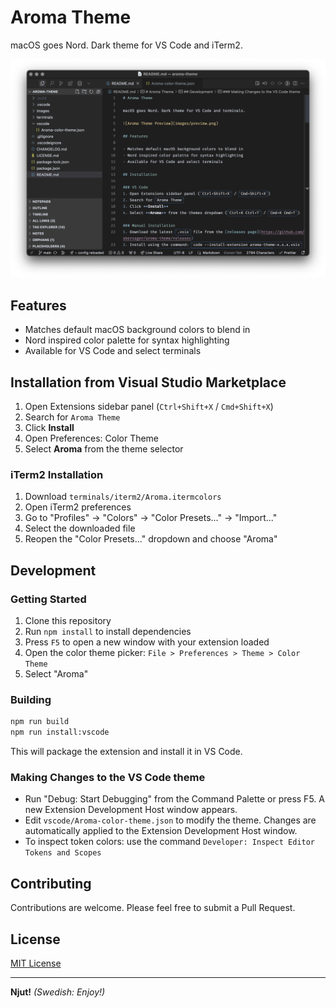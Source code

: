 # Aroma Theme

macOS goes Nord. Dark theme for VS Code and iTerm2.

![Aroma Theme Preview](images/preview.png)

## Features

- Matches default macOS background colors to blend in
- Nord inspired color palette for syntax highlighting
- Available for VS Code and select terminals

## Installation from Visual Studio Marketplace
1. Open Extensions sidebar panel (`Ctrl+Shift+X` / `Cmd+Shift+X`)
2. Search for `Aroma Theme`
3. Click **Install**
4. Open Preferences: Color Theme
5. Select **Aroma** from the theme selector

### iTerm2 Installation
1. Download `terminals/iterm2/Aroma.itermcolors`
2. Open iTerm2 preferences
3. Go to "Profiles" → "Colors" → "Color Presets..." → "Import..."
4. Select the downloaded file
5. Reopen the "Color Presets..." dropdown and choose "Aroma"

## Development

### Getting Started
1. Clone this repository
2. Run `npm install` to install dependencies
3. Press `F5` to open a new window with your extension loaded
4. Open the color theme picker: `File > Preferences > Theme > Color Theme`
5. Select "Aroma"

### Building
```bash
npm run build
npm run install:vscode
```
This will package the extension and install it in VS Code.

### Making Changes to the VS Code theme
* Run "Debug: Start Debugging" from the Command Palette or press F5. A new Extension Development Host window appears.
* Edit `vscode/Aroma-color-theme.json` to modify the theme. Changes are automatically applied to the Extension Development Host window.
* To inspect token colors: use the command `Developer: Inspect Editor Tokens and Scopes`

## Contributing

Contributions are welcome. Please feel free to submit a Pull Request.

## License

[MIT License](LICENSE.md)

---

**Njut!** *(Swedish: Enjoy!)*
